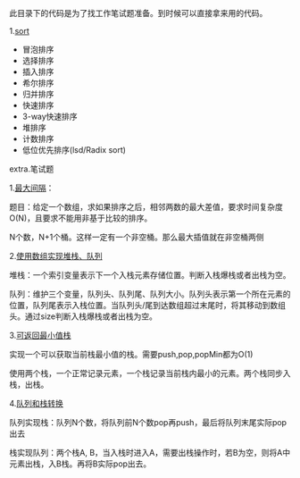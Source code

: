 此目录下的代码是为了找工作笔试题准备。到时候可以直接拿来用的代码。

1.[sort](./sort)

- 冒泡排序
- 选择排序
- 插入排序
- 希尔排序
- 归并排序
- 快速排序
- 3-way快速排序
- 堆排序
- 计数排序
- 低位优先排序(lsd/Radix sort)


extra.笔试题

1.[最大间隔](./sort/MaxGap.cpp)：

题目：给定一个数组，求如果排序之后，相邻两数的最大差值，要求时间复杂度O(N)，且要求不能用非基于比较的排序。

N个数，N+1个桶。这样一定有一个非空桶。那么最大插值就在非空桶两侧

2.[使用数组实现堆栈、队列](./stack&queue/StackAndQueueUseArray.cpp)

堆栈：一个索引变量表示下一个入栈元素存储位置。判断入栈爆栈或者出栈为空。

队列：维护三个变量，队列头、队列尾、队列大小。队列头表示第一个所在元素的位置，队列尾表示入栈位置。当队列头/尾到达数组超过末尾时，将其移动到数组头。通过size判断入栈爆栈或者出栈为空。

3.[可返回最小值栈](./stack&queue/GetMinStack.cpp)

实现一个可以获取当前栈最小值的栈。需要push,pop,popMin都为O(1)

使用两个栈，一个正常记录元素，一个栈记录当前栈内最小的元素。两个栈同步入栈，出栈。

4.[队列和栈转换](./stack&queue/StackAndQueueConvert.cpp)

队列实现栈：队列N个数，将队列前N个数pop再push，最后将队列末尾实际pop出去

栈实现队列：两个栈A, B，当入栈时进入A，需要出栈操作时，若B为空，则将A中元素出栈，入B栈。再将B实际pop出去。